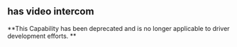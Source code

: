 ## has video intercom

**This Capability has been deprecated and is no longer applicable to driver development efforts. **


